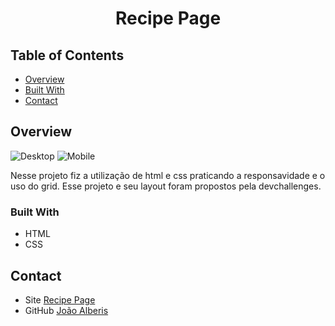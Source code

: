 <!-- Please update value in the {}  -->

<h1 align="center">Recipe Page</h1>

## Table of Contents

- [Overview](#overview)
- [Built With](#built-with)
- [Contact](#contact)

<!-- OVERVIEW -->

## Overview

![Desktop](https://i.postimg.cc/rmfgbgGz/image.png)
![Mobile](https://i.postimg.cc/QMbq9SyS/image.png)

Nesse projeto fiz a utilização de html e css praticando a responsavidade e o uso do grid. Esse projeto e seu layout foram propostos pela devchallenges.

### Built With

- HTML
- CSS

## Contact

- Site [Recipe Page](https://joaoalberis.github.io/devchallenges/ChallengesWebResponsive/recipepage/)
- GitHub [João Alberis](https://github.com/joaoalberis)